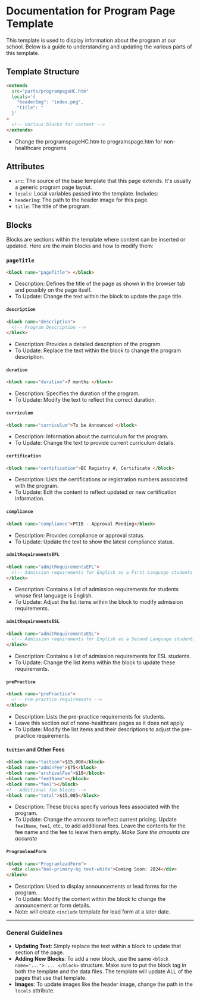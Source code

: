 # Documentation for Program Page Template

This template is used to display information about the program at our school. Below is a guide to understanding and updating the various parts of this template.

## Template Structure

```html
<extends
  src="parts/programpageHC.htm"
  locals='{
    "headerImg": "index.png", 
    "title": "
  }'
>
  <!-- Various blocks for content -->
</extends>
```

- Change the programspageHC.htm to programspage.htm for non-healthcare programs

## Attributes

- `src`: The source of the base template that this page extends. It's usually a generic program page layout.
- `locals`: Local variables passed into the template. Includes:
- `headerImg`: The path to the header image for this page.
- `title`: The title of the program.

## Blocks

Blocks are sections within the template where content can be inserted or updated. Here are the main blocks and how to modify them:

### `pageTitle`

```html
<block name="pageTitle"> </block>
```

- Description: Defines the title of the page as shown in the browser tab and possibly on the page itself.
- To Update: Change the text within the block to update the page title.

#### `description`

```html
<block name="description">
  <!-- Program Description -->
</block>
```

- Description: Provides a detailed description of the program.
- To Update: Replace the text within the block to change the program description.

#### `duration`

```html
<block name="duration">7 months </block>
```

- Description: Specifies the duration of the program.
- To Update: Modify the text to reflect the correct duration.

#### `curriculum`

```html
<block name="curriculum">To be Announced </block>
```

- Description: Information about the curriculum for the program.
- To Update: Change the text to provide current curriculum details.

#### `certification`

```html
<block name="certification">BC Registry #, Certificate </block>
```

- Description: Lists the certifications or registration numbers associated with the program.
- To Update: Edit the content to reflect updated or new certification information.

#### `compliance`

```html
<block name="compliance">PTIB - Approval Pending</block>
```

- Description: Provides compliance or approval status.
- To Update: Update the text to show the latest compliance status.

#### `admitRequirementsEFL`

```html
<block name="admitRequirementsEFL">
  <!-- Admission requirements for English as a First Language students -->
</block>
```

- Description: Contains a list of admission requirements for students whose first language is English.
- To Update: Adjust the list items within the block to modify admission requirements.

#### `admitRequirementsESL`

```html
<block name="admitRequirementsESL">
  <!-- Admission requirements for English as a Second Language students -->
</block>
```

- Description: Contains a list of admission requirements for ESL students.
- To Update: Change the list items within the block to update these requirements.

#### `prePractice`

```html
<block name="prePractice">
  <!-- Pre-practice requirements -->
</block>
```

- Description: Lists the pre-practice requirements for students.
- Leave this section out of none-healthcare pages as it does not apply
- To Update: Modify the list items and their descriptions to adjust the pre-practice requirements.

#### `tuition` and Other Fees

```html
<block name="tuition">$15,000</block>
<block name="adminFee">$75</block>
<block name="archivalFee">$10</block>
<block name="fee1Name"></block>
<block name="fee1"></block>
<!-- Additional fee blocks -->
<block name="total">$15,085</block>
```

- Description: These blocks specify various fees associated with the program.
- To Update: Change the amounts to reflect current pricing. Update `fee1Name`, `fee1`, etc., to add additional fees. Leave the contents for the fee name and the fee to leave them empty. _Make Sure the amounts are accurate_

#### `ProgramleadForm`

```html
<block name="ProgramleadForm">
  <div class="has-primary-bg text-white">Coming Soon: 2024</div>
</block>
```

- Description: Used to display announcements or lead forms for the program.
- To Update: Modify the content within the block to change the announcement or form details.
- Note: will create `<include` template for lead form at a later date.

---

### General Guidelines

- **Updating Text**: Simply replace the text within a block to update that section of the page.
- **Adding New Blocks**: To add a new block, use the same `<block name="..."> ... </block>` structure. Make sure to put the block tag in both the template and the data files. The template will update ALL of the pages that use that template.
- **Images**: To update images like the header image, change the path in the `locals` attribute.
